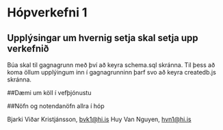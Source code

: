 # Hópverkefni 1

## Upplýsingar um hvernig setja skal setja upp verkefnið

Búa skal til gagnagrunn með því að keyra schema.sql skránna.
Til þess að koma öllum upplýingum inn í gagnagrunninn þarf svo að keyra createdb.js skránna.

##Dæmi um köll í vefþjónustu

##Nöfn og notendanöfn allra í hóp

Bjarki Viðar Kristjánsson, bvk1@hi.is
Huy Van Nguyen, hvn1@hi.is